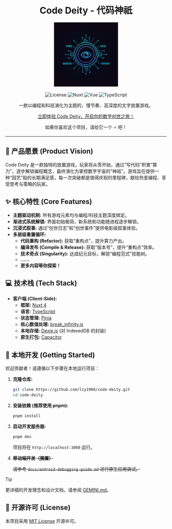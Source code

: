 <h1 align="center">Code Deity - 代码神祇</h1>

<p align="center"><img src="./public/theme-logo.png" alt="Code Deity Logo" width="200"></p>

<p align="center">
  <img src="https://img.shields.io/badge/license-MIT-blue.svg" alt="License">
  <img src="https://img.shields.io/badge/Nuxt-4.x-green.svg" alt="Nuxt">
  <img src="https://img.shields.io/badge/Vue-3.x-brightgreen.svg" alt="Vue">
  <img src="https://img.shields.io/badge/TypeScript-5.x-blue.svg" alt="TypeScript">
</p>

<p align="center">
  一款以编程和科技演化为主题的，慢节奏、高深度的文字放置游戏。
</p>

<p align="center">
  <a href="https://code-deity.stormlee.asia/" target="_blank">立即体验 Code Deity，开启你的数字创世之旅！</a>
</p>

<p align="center"> 如果你喜欢这个项目，请给它一个 ⭐ 吧！</p>

---

## 🌌 产品愿景 (Product Vision)

Code Deity 是一款独特的放置游戏，玩家将从零开始，通过“写代码”积累“算力”，逐步解锁编程概念，最终演化为掌控数字宇宙的“神祇”。游戏旨在提供一种“园艺”般的长期满足感，每一次突破都是值得庆祝的里程碑，献给热爱编程、享受思考与策略的玩家。

## ✨ 核心特性 (Core Features)

- **主题驱动机制:** 所有游戏元素均与编程/科技主题深度绑定。
- **渐进式系统解锁:** 界面初始极简，新系统和功能随进程逐步解锁。
- **沉浸式叙事:** 通过“创世日志”和“创世事件”提供电影级叙事体验。
- **多层级重置循环:**
  - **代码重构 (Refactor):** 获取“重构点”，提升算力产出。
  - **编译发布 (Compile & Release):** 获取“版本号”，提升“重构点”效率。
  - **技术奇点 (Singularity):** 达成纪元目标，解锁“编程范式”技能树。
  - **……**
  - **更多内容等你探索！**

## 💻 技术栈 (Tech Stack)

- **客户端 (Client-Side):**
  - **框架:** [Nuxt 4](https://nuxt.com/)
  - **语言:** [TypeScript](https://www.typescriptlang.org/)
  - **状态管理:** [Pinia](https://pinia.vuejs.org/)
  - **核心数值处理:** [break_infinity.js](https://github.com/Patashu/break_infinity.js)
  - **本地存储:** [Dexie.js](https://dexie.org/) (对 IndexedDB 的封装)
  - **原生打包:** [Capacitor](https://capacitorjs.com/)

## 🚀 本地开发 (Getting Started)

欢迎贡献者！请遵循以下步骤在本地运行项目：

1.  **克隆仓库:**

    ```bash
    git clone https://github.com/lzy1960/code-deity.git
    cd code-deity
    ```

2.  **安装依赖 (推荐使用 pnpm):**

    ```bash
    pnpm install
    ```

3.  **启动开发服务器:**

    ```bash
    pnpm dev
    ```

    项目将在 `http://localhost:3000` 运行。

4.  ~~**移动端开发（搁置）**~~

    ~~请参考 `docs/android-debugging-guide.md` 进行原生应用调试。~~

> [!TIP]
> 更详细的开发理念和设计文档，请参阅 [GEMINI.md](GEMINI.md)。

## 📜 开源许可 (License)

本项目采用 [MIT License](LICENSE) 开源许可。
